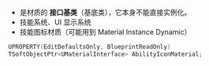 - 是材质的 **接口基类**（基底类），它本身不能直接实例化。
- 技能系统、UI 显示系统
- 技能图标材质（可能用到 Material Instance Dynamic）


```cpp
UPROPERTY(EditDefaultsOnly, BlueprintReadOnly)  
TSoftObjectPtr<UMaterialInterface> AbilityIconMaterial;
```